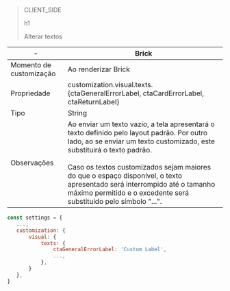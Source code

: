 > CLIENT_SIDE
>
> h1
>
> Alterar textos

| - | Brick |
|--- |--- |
| Momento de customização | Ao renderizar Brick |
| Propriedade | customization.visual.texts.{ctaGeneralErrorLabel, ctaCardErrorLabel, ctaReturnLabel} |
| Tipo | String |
| Observações | Ao enviar um texto vazio, a tela apresentará o texto definido pelo layout padrão. Por outro lado, ao se enviar um texto customizado, este substituirá o texto padrão. <br> <br> Caso os textos customizados sejam maiores do que o espaço disponível, o texto apresentado será interrompido até o tamanho máximo permitido e o excedente será substituído pelo símbolo "...". |

```javascript
const settings = {
   ...,
   customization: {
       visual: {
           texts: {
               ctaGeneralErrorLabel: 'Custom Label',
               ...,
           },
       }
   },
}
```